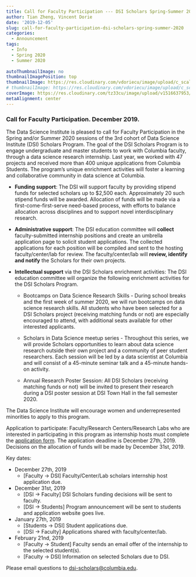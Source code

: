 ```yaml
---
title: Call for Faculty Participation --- DSI Scholars Spring-Summer 2020
author: Tian Zheng, Vincent Dorie
date: '2019-12-05'
slug: call-for-faculty-participation-dsi-scholars-spring-summer-2020
categories:
  - Announcement
tags:
  - Info
  - Spring 2020
  - Summer 2020
  
autoThumbnailImage: no
thumbnailImagePosition: top
thumbnailImage: https://res.cloudinary.com/vdoriecu/image/upload/c_scale,w_758/v1575690635/faculty_call_springsummer_2020.png
# thumbnailImage: https://res.cloudinary.com/vdoriecu/image/upload/c_scale,w_758/v1575573449/opencall_faculty_springsummer2020_sapvm1.png
coverImage: https://res.cloudinary.com/tz33cu/image/upload/v1516637953/DSI-scholars/wordcloud2_ezxayp.png
metaAlignment: center
---
```


### Call for Faculty Participation. December 2019.

The Data Science Institute is pleased to call for Faculty Participation in the Spring and/or Summer 2020 sessions of the 3rd cohort of Data Science Institute (DSI) Scholars Program. The goal of the DSI Scholars Program is to engage undergraduate and master students to work with Columbia faculty, through a data science research internship. Last year, we worked with 47 projects and received more than 400 unique applications from Columbia Students. The program’s unique enrichment activities will foster a learning and collaborative community in data science at Columbia.

<!--more-->

+ **Funding support**: The DSI will support faculty by providing stipend funds for selected scholars up to $2,500 each.  Approximately 20 such stipend funds will be awarded.  Allocation of funds will be made via a first-come-first-serve need-based process, with efforts to balance allocation across disciplines and to support novel interdisciplinary research.

+ **Administrative support**: The DSI education committee will **collect** faculty-submitted internship positions and create an umbrella application page to solicit student applications. The collected applications for each position will be compiled and sent to the hosting faculty/center/lab for review. The faculty/center/lab will **review, identify and notify** the Scholars for their own projects. 

+ **Intellectual support** via the DSI Scholars enrichment activities: The DSI education committee will organize the following enrichment activities for the DSI Scholars Program.

    + Bootcamps on Data Science Research Skills - During school breaks and the first week of summer 2020, we will run bootcamps on data science research skills. All students who have been selected for a DSI Scholars project (receiving matching funds or not) are especially encouraged to attend, with additional seats available for other interested applicants. 

    + Scholars in Data Science meetup series - Throughout this series, we will provide Scholars opportunities to learn about data science research outside their own project and a community of peer student researchers. Each session will be led by a data scientist at Columbia and will consist of a 45-minute seminar talk and a 45-minute hands-on activity.

    + Annual Research Poster Session: All DSI Scholars (receiving matching funds or not) will be invited to present their research during a DSI poster session at DSI Town Hall in the fall semester 2020.

The Data Science Institute will encourage women and underrepresented minorities to apply to this program.

Application to participate: Faculty/Research Centers/Research Labs who are interested in participating in this program as internship hosts must complete the [application form](https://docs.google.com/forms/d/e/1FAIpQLSeXiq0xIDrtFsureV63D66q76hZBtVY5hKLmeW--duxY2mrUQ/viewform?usp=sf_link). The application deadline is December 27th, 2019.  Decisions on the allocation of funds will be made by December 31st, 2019.

Key dates:

+ December 27th, 2019
  + [Faculty -> DSI] Faculty/Center/Lab scholars internship host application due.
+ December 31st, 2019
  + [DSI -> Faculty] DSI Scholars funding decisions will be sent to faculty.
  + [DSI -> Students] Program announcement will be sent to students and application website goes live.
+ January 27th, 2019
  + [Students -> DSI] Student applications due.
  + [DSI -> Faculty] Applications shared with faculty/center/lab.
+ February 21nd, 2019
  + [Faculty -> Student] Faculty sends an email offer of the internship to the selected student(s).
  + [Faculty -> DSI] Information on selected Scholars due to DSI.

Please email questions to dsi-scholars@columbia.edu.

